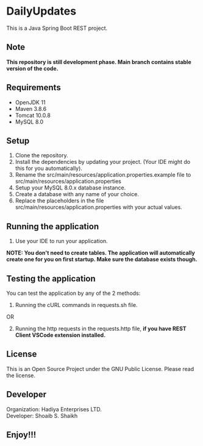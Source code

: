 # DailyUpdates

This is a Java Spring Boot REST project.

## Note

**This repository is still development phase. Main branch contains stable version of the code.**

## Requirements

- OpenJDK 11
- Maven 3.8.6
- Tomcat 10.0.8
- MySQL 8.0

## Setup

1. Clone the repository.
2. Install the dependencies by updating your project. (Your IDE might do this for you automatically).
3. Rename the src/main/resources/application.properties.example file to src/main/resources/application.properties
4. Setup your MySQL 8.0.x database instance.
5. Create a database with any name of your choice.
6. Replace the placeholders in the file src/main/resources/application.properties with your actual values.

## Running the application

1. Use your IDE to run your application.

**NOTE: You don't need to create tables. The application will automatically create one for you on first startup. Make sure the database exists though.**

## Testing the application

You can test the application by any of the 2 methods:

1. Running the cURL commands in requests.sh file.

OR

2. Running the http requests in the requests.http file, **if you have REST Client VSCode extension installed.**

## License

This is an Open Source Project under the GNU Public License. Please read the license.

## Developer

Organization: Hadiya Enterprises LTD.<br>
Developer: Shoaib S. Shaikh

## Enjoy!!!
